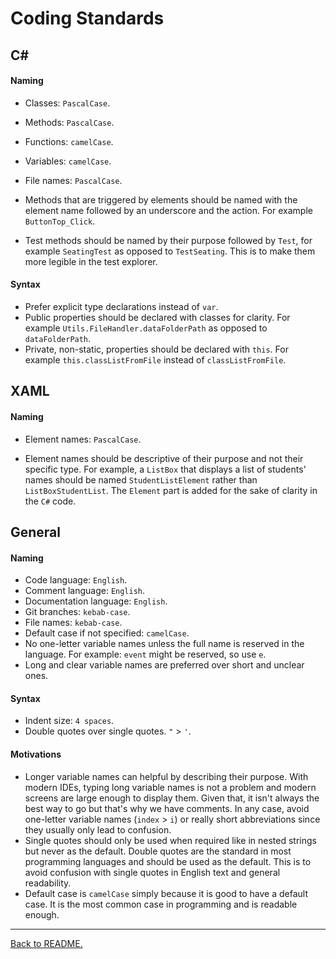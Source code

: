 # Coding Standards

## C#

#### Naming

-   Classes: `PascalCase`.
-   Methods: `PascalCase`.
-   Functions: `camelCase`.
-   Variables: `camelCase`.
-   File names: `PascalCase`.

-   Methods that are triggered by elements should be named with the element name followed by an underscore and the action. For example `ButtonTop_Click`. 
-   Test methods should be named by their purpose followed by `Test`, for example `SeatingTest` as opposed to `TestSeating`. This is to make them more legible in the test explorer.

#### Syntax

-   Prefer explicit type declarations instead of `var`.
-   Public properties should be declared with classes for clarity. For example `Utils.FileHandler.dataFolderPath` as opposed to `dataFolderPath`.
-   Private, non-static, properties should be declared with `this`. For example `this.classListFromFile` instead of `classListFromFile`.

## XAML

#### Naming

-   Element names: `PascalCase`.

-   Element names should be descriptive of their purpose and not their specific type. For example, a `ListBox` that displays a list of students' names should be named `StudentListElement` rather than `ListBoxStudentList`. The `Element` part is added for the sake of clarity in the `C#` code.

## General

#### Naming

-   Code language: `English`.
-   Comment language: `English`.
-   Documentation language: `English`.
-   Git branches: `kebab-case`.
-   File names: `kebab-case`.
-   Default case if not specified: `camelCase`.
-   No one-letter variable names unless the full name is reserved in the language. For example: `event` might be reserved, so use `e`.
-   Long and clear variable names are preferred over short and unclear ones.

#### Syntax

-   Indent size: `4 spaces`.
-   Double quotes over single quotes. `"` > `'`.

#### Motivations

-   Longer variable names can helpful by describing their purpose. With modern IDEs, typing long variable names is not a problem and modern screens are large enough to display them. Given that, it isn't always the best way to go but that's why we have comments. In any case, avoid one-letter variable names (`index` > `i`) or really short abbreviations since they usually only lead to confusion.
-   Single quotes should only be used when required like in nested strings but never as the default. Double quotes are the standard in most programming languages and should be used as the default. This is to avoid confusion with single quotes in English text and general readability.
-   Default case is `camelCase` simply because it is good to have a default case. It is the most common case in programming and is readable enough.

---

[Back to README.](../README.md)
